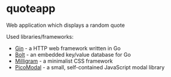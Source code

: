 # quoteapp
Web application which displays a random quote

Used libraries/frameworks:

* [Gin](https://github.com/gin-gonic/gin) - a HTTP web framework written in Go
* [Bolt](https://github.com/boltdb/bolt) - an embedded key/value database for Go
* [Milligram](https://github.com/milligram/milligram) - a minimalist CSS framework
* [PicoModal](https://github.com/Nycto/PicoModal) - a small, self-contained JavaScript modal library
